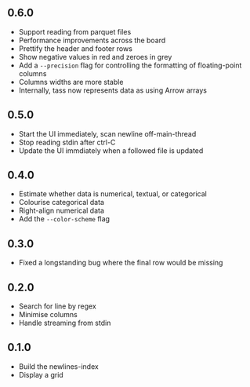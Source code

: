 ## 0.6.0

* Support reading from parquet files
* Performance improvements across the board
* Prettify the header and footer rows
* Show negative values in red and zeroes in grey
* Add a `--precision` flag for controlling the formatting of floating-point columns
* Columns widths are more stable
* Internally, tass now represents data as using Arrow arrays

## 0.5.0

* Start the UI immediately, scan newline off-main-thread
* Stop reading stdin after ctrl-C
* Update the UI immdiately when a followed file is updated

## 0.4.0

* Estimate whether data is numerical, textual, or categorical
* Colourise categorical data
* Right-align numerical data
* Add the `--color-scheme` flag

## 0.3.0

* Fixed a longstanding bug where the final row would be missing

## 0.2.0

* Search for line by regex
* Minimise columns
* Handle streaming from stdin

## 0.1.0

* Build the newlines-index
* Display a grid
